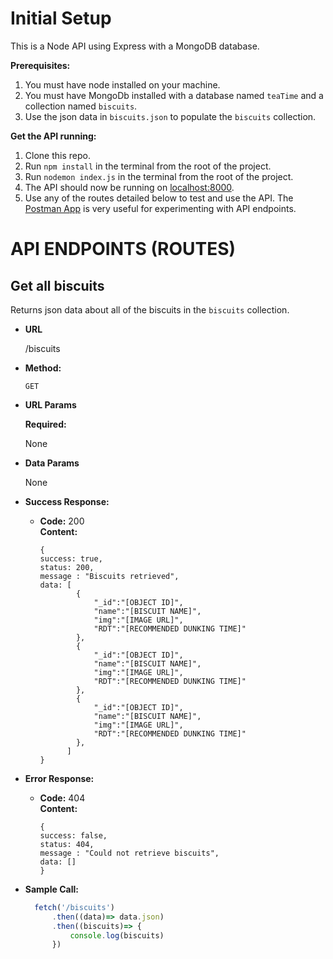 # Initial Setup

This is a Node API using Express with a MongoDB database.

**Prerequisites:**
1. You must have node installed on your machine.
2. You must have MongoDb installed with a database named `teaTime` and a collection named `biscuits`.
3. Use the json data in `biscuits.json` to populate the `biscuits` collection.

**Get the API running:**

1. Clone this repo.
2. Run `npm install` in the terminal from the root of the project.
3. Run `nodemon index.js` in the terminal from the root of the project.
4. The API should now be running on [localhost:8000]('[http://localhost:8000/biscuits](http://localhost:8000/biscuits)').
5. Use any of the routes detailed below to test and use the API. The [Postman App]('[https://www.getpostman.com/](https://www.getpostman.com/)') is very useful for experimenting with API endpoints.

# API ENDPOINTS (ROUTES)

**Get all biscuits**
----
  Returns json data about all of the biscuits in the `biscuits` collection.

* **URL**

  /biscuits

* **Method:**

  `GET`
  
*  **URL Params**

   **Required:**
 
	  None

* **Data Params**

  None

* **Success Response:**

  * **Code:** 200 <br />
    **Content:** 
    ```
    { 
    success: true,
    status: 200,
    message : "Biscuits retrieved",
    data: [
		    {
			    "_id":"[OBJECT ID]",
			    "name":"[BISCUIT NAME]",
			    "img":"[IMAGE URL]",
			    "RDT":"[RECOMMENDED DUNKING TIME]" 
		    },
		    {
			    "_id":"[OBJECT ID]",
			    "name":"[BISCUIT NAME]",
			    "img":"[IMAGE URL]",
			    "RDT":"[RECOMMENDED DUNKING TIME]" 
		    },
		    {
			    "_id":"[OBJECT ID]",
			    "name":"[BISCUIT NAME]",
			    "img":"[IMAGE URL]",
			    "RDT":"[RECOMMENDED DUNKING TIME]" 
		    },
		  ] 
    }
    ```
 
* **Error Response:**

  * **Code:** 404  <br />
    **Content:** 
    ```
    { 
    success: false,
    status: 404,
    message : "Could not retrieve biscuits",
    data: [] 
    }
    ```

* **Sample Call:**

  ```javascript
    fetch('/biscuits')
	    .then((data)=> data.json)
	    .then((biscuits)=> {
		    console.log(biscuits)
	    })
  ```
